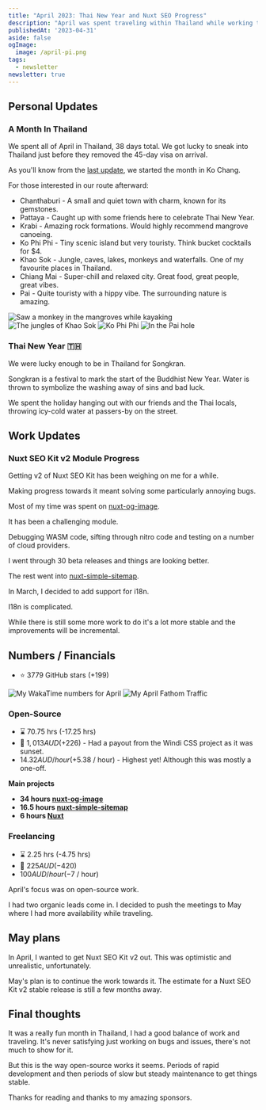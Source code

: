 ```yaml
---
title: "April 2023: Thai New Year and Nuxt SEO Progress"
description: "April was spent traveling within Thailand while working through a bunch of bugs in my Nuxt SEO modules."
publishedAt: '2023-04-31'
aside: false
ogImage:
  image: /april-pi.png
tags:
  - newsletter
newsletter: true
---
```


## Personal Updates

### A Month In Thailand

We spent all of April in Thailand, 38 days total.
We got lucky to sneak into Thailand just before they removed the 45-day visa on arrival.

As you'll know from the [last update](/blog/2023-march), we started the month in Ko Chang.

For those interested in our route afterward:
- Chanthaburi - A small and quiet town with charm, known for its gemstones.
- Pattaya - Caught up with some friends here to celebrate Thai New Year.
- Krabi - Amazing rock formations. Would highly recommend mangrove canoeing.
- Ko Phi Phi - Tiny scenic island but very touristy. Think bucket cocktails for $4.
- Khao Sok - Jungle, caves, lakes, monkeys and waterfalls. One of my favourite places in Thailand.
- Chiang Mai - Super-chill and relaxed city. Great food, great people, great vibes.
- Pai - Quite touristy with a hippy vibe. The surrounding nature is amazing.

<Expand>
<div class="md:grid grid-cols-2 gap-8 my-15">
<Image src="/april-mangrove.png" alt="Saw a monkey in the mangroves while kayaking" no-margin />
<Image src="/april-koa-sok.png" alt="The jungles of Khao Sok"  no-margin />
<Image src="/april-phi-phi.png" alt="Ko Phi Phi"  no-margin />
<Image src="/april-pi.png" alt="In the Pai hole"  no-margin />
</div>
</Expand>

### Thai New Year 🇹🇭

We were lucky enough to be in Thailand for Songkran. 

Songkran is a festival to mark the start of the Buddhist New Year.
Water is thrown to symbolize the washing away of sins and bad luck.

We spent the holiday hanging out with our friends and the Thai locals,
throwing icy-cold water at passers-by on the street.

## Work Updates

### Nuxt SEO Kit v2 Module Progress

Getting v2 of Nuxt SEO Kit has been weighing on me for a while.

Making progress towards it meant solving some particularly annoying bugs.

Most of my time was spent on [nuxt-og-image](https://github.com/harlan-zw/nuxt-og-image).

It has been a challenging module.

Debugging WASM code, sifting through nitro code and testing on a number of cloud providers.

I went through 30 beta releases and things are looking better.

The rest went into [nuxt-simple-sitemap](https://github.com/harlan-zw/nuxt-simple-sitemap).

In March, I decided to add support for i18n.

I18n is complicated.

While there is still some more work to do it's a lot more stable and the improvements will be incremental.


## Numbers / Financials

- ⭐ 3779 GitHub stars (+199)

<Image src="/april-numbers.png" alt="My WakaTime numbers for April" />

<Image src="/april-fathom.png" alt="My April Fathom Traffic" />

### Open-Source

- ⌛ 70.75 hrs  (-17.25 hrs)
- 💸 $1,013 AUD (+$226) - Had a payout from the Windi CSS project as it was sunset.
- $14.32 AUD / hour (+$5.38 / hour) - Highest yet! Although this was mostly a one-off.

**Main projects**

- **34 hours [nuxt-og-image](https://github.com/harlan-zw/nuxt-og-image)**
- **16.5 hours [nuxt-simple-sitemap](https://github.com/harlan-zw/nuxt-simple-sitemap)**
- **6 hours [Nuxt](https://github.com/nuxt/nuxt)** 

### Freelancing

- ⌛ 2.25 hrs (-4.75 hrs)
- 💸 $225 AUD (-$420)
- $100 AUD / hour (-$7 / hour)

April's focus was on open-source work. 

I had two organic leads come in.
I decided to push the meetings to May where I had more availability while traveling.

## May plans

In April, I wanted to get Nuxt SEO Kit v2 out. This was optimistic and unrealistic, unfortunately.

May's plan is to continue the work towards it.
The estimate for a Nuxt SEO Kit v2 stable release is still a few months away.

## Final thoughts

It was a really fun month in Thailand, I had a good balance of work and traveling.
It's never satisfying just working on bugs and issues, there's not much to show for it.

But this is the way open-source works it seems.
Periods of rapid development and then periods of slow but steady maintenance to get things stable.

Thanks for reading and thanks to my amazing sponsors.

